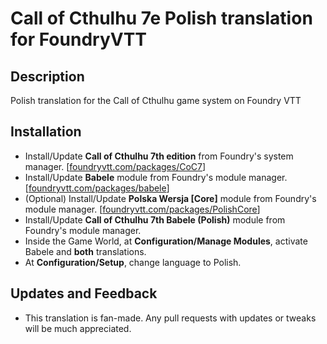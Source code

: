 # Call of Cthulhu 7e Polish translation for FoundryVTT

## Description

Polish translation for the Call of Cthulhu game system on Foundry VTT

## Installation
* Install/Update **Call of Cthulhu 7th edition** from Foundry's system manager.
  [[foundryvtt.com/packages/CoC7](https://foundryvtt.com/packages/CoC7)]
* Install/Update **Babele** module from Foundry's module manager.
  [[foundryvtt.com/packages/babele](https://foundryvtt.com/packages/babele)]
* (Optional) Install/Update **Polska Wersja \[Core\]** module from Foundry's module manager.
  [[foundryvtt.com/packages/PolishCore](https://foundryvtt.com/packages/PolishCore)]
* Install/Update **Call of Cthulhu 7th Babele (Polish)** module from Foundry's module manager.
* Inside the Game World, at **Configuration/Manage Modules**, activate Babele and **both** translations.
* At **Configuration/Setup**, change language to Polish.

## Updates and Feedback
* This translation is fan-made. Any pull requests with updates or tweaks will be much appreciated. 

